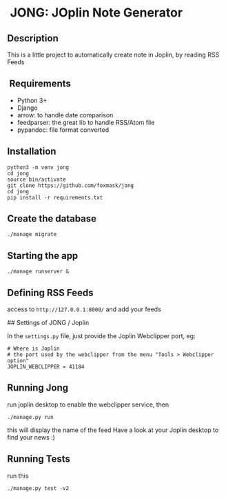 #  JONG: JOplin Note Generator

## Description

This is a little project to automatically create note in Joplin, by reading RSS Feeds

##  Requirements

* Python 3+
* Django
* arrow: to handle date comparison
* feedparser: the great lib to handle RSS/Atom file
* pypandoc: file format converted

## Installation

```
python3 -m venv jong
cd jong
source bin/activate
git clone https://github.com/foxmask/jong
cd jong
pip install -r requirements.txt
```

## Create the database

```
./manage migrate
```

## Starting the app

```
./manage runserver &
```

## Defining RSS Feeds

access to `http://127.0.0.1:8000/` and add your feeds

## Settings of JONG / Joplin

In the `settings.py` file, just provide the Joplin Webclipper port, eg:
```
# Where is Joplin
# the port used by the webclipper from the menu "Tools > Webclipper option"
JOPLIN_WEBCLIPPER = 41184
```

## Running Jong

run joplin desktop to enable the webclipper service, then 

```
./manage.py run 
``` 

this will display the name of the feed 
Have a look at your Joplin desktop to find your news :)

## Running Tests

run this  
```
./manage.py test -v2 
``` 
